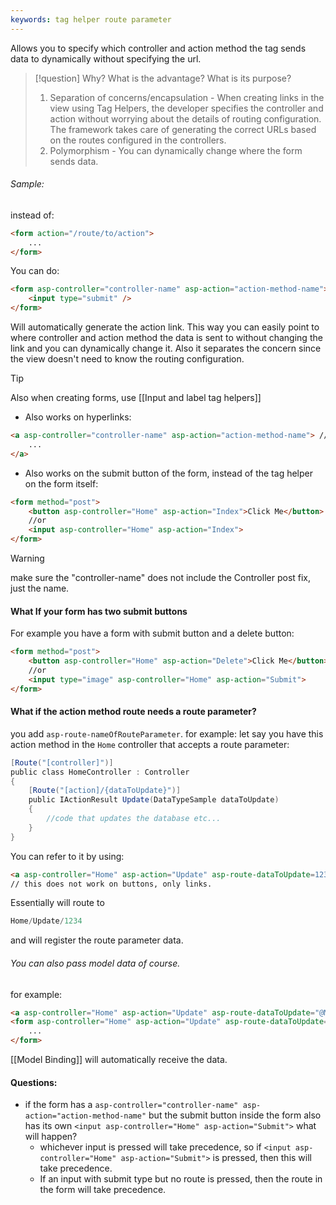 ```yaml
---
keywords: tag helper route parameter
---
```

Allows you to specify which controller and action method the tag sends data to dynamically without specifying the url.
>[!question] Why? What is the advantage? What is its purpose?
> 1. Separation of concerns/encapsulation - When creating links in the view using Tag Helpers, the developer specifies the controller and action without worrying about the details of routing configuration. The framework takes care of generating the correct URLs based on the routes configured in the controllers.
> 2. Polymorphism - You can dynamically change where the form sends data.
###### Sample:
instead of:
```html
<form action="/route/to/action">
	...
</form>
```
You can do:
```html
<form asp-controller="controller-name" asp-action="action-method-name">
	<input type="submit" />
</form>
```
Will automatically generate the action link.
This way you can easily point to where controller and action method the data is sent to without changing the link and you can dynamically change it.
Also it separates the concern since the view doesn't need to know the routing configuration.
>[!tip]
>Also when creating forms, use [[Input and label tag helpers]]
- Also works on hyperlinks:
```html
<a asp-controller="controller-name" asp-action="action-method-name"> //no need for href
	...
</a>
```
- Also works on the submit button of the form, instead of the tag helper on the form itself:
```html
<form method="post">
    <button asp-controller="Home" asp-action="Index">Click Me</button>
    //or
    <input asp-controller="Home" asp-action="Index">
</form>
```

>[!warning]
>make sure the "controller-name" does not include the Controller post fix, just the name.
#### What If your form has two submit buttons
For example you have a form with submit button and a delete button:
```html
<form method="post">
	<button asp-controller="Home" asp-action="Delete">Click Me</button> 
	//or
	<input type="image" asp-controller="Home" asp-action="Submit"> 
</form>
```
#### What if the action method route needs a route parameter?
you add `asp-route-nameOfRouteParameter`.
for example:
let say you have this action method in the `Home` controller that accepts a route parameter:
```c#
[Route("[controller]")]
public class HomeController : Controller
{
	[Route("[action]/{dataToUpdate}")]
	public IActionResult Update(DataTypeSample dataToUpdate)
	{
	    //code that updates the database etc...
	}
}
```
You can refer to it by using:
```html
<a asp-controller="Home" asp-action="Update" asp-route-dataToUpdate=1234>Link Text</a>
// this does not work on buttons, only links.
```
Essentially will route to
```c#
Home/Update/1234
```
and will register the route parameter data.
###### You can also pass model data of course.
for example:
```html
<a asp-controller="Home" asp-action="Update" asp-route-dataToUpdate="@Model.SampleId.Id">Link Text</a>
<form asp-controller="Home" asp-action="Update" asp-route-dataToUpdate="@Model.SampleId.Id">
	...
</form>
```
[[Model Binding]] will automatically receive the data.
#### Questions:
- if the form has a `asp-controller="controller-name" asp-action="action-method-name"` but the submit button inside the form also has its own `<input asp-controller="Home" asp-action="Submit">` what will happen?
	- whichever input is pressed will take precedence, so if `<input asp-controller="Home" asp-action="Submit">` is pressed, then this will take precedence.
	- If an input with submit type but no route is pressed, then the route in the form will take precedence.
